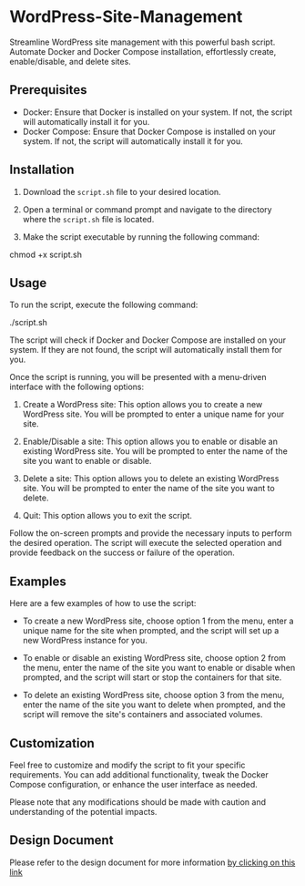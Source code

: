 # WordPress-Site-Management
Streamline WordPress site management with this powerful bash script. Automate Docker and Docker Compose installation, effortlessly create, enable/disable, and delete sites.

## Prerequisites

- Docker: Ensure that Docker is installed on your system. If not, the script will automatically install it for you.
- Docker Compose: Ensure that Docker Compose is installed on your system. If not, the script will automatically install it for you.

## Installation

1. Download the `script.sh` file to your desired location.

2. Open a terminal or command prompt and navigate to the directory where the `script.sh` file is located.

3. Make the script executable by running the following command:

chmod +x script.sh


## Usage

To run the script, execute the following command:

./script.sh


The script will check if Docker and Docker Compose are installed on your system. If they are not found, the script will automatically install them for you.

Once the script is running, you will be presented with a menu-driven interface with the following options:

1. Create a WordPress site: This option allows you to create a new WordPress site. You will be prompted to enter a unique name for your site.

2. Enable/Disable a site: This option allows you to enable or disable an existing WordPress site. You will be prompted to enter the name of the site you want to enable or disable.

3. Delete a site: This option allows you to delete an existing WordPress site. You will be prompted to enter the name of the site you want to delete.

4. Quit: This option allows you to exit the script.

Follow the on-screen prompts and provide the necessary inputs to perform the desired operation. The script will execute the selected operation and provide feedback on the success or failure of the operation.

## Examples

Here are a few examples of how to use the script:

- To create a new WordPress site, choose option 1 from the menu, enter a unique name for the site when prompted, and the script will set up a new WordPress instance for you.

- To enable or disable an existing WordPress site, choose option 2 from the menu, enter the name of the site you want to enable or disable when prompted, and the script will start or stop the containers for that site.

- To delete an existing WordPress site, choose option 3 from the menu, enter the name of the site you want to delete when prompted, and the script will remove the site's containers and associated volumes.

## Customization

Feel free to customize and modify the script to fit your specific requirements. You can add additional functionality, tweak the Docker Compose configuration, or enhance the user interface as needed.

Please note that any modifications should be made with caution and understanding of the potential impacts.

## Design Document
Please refer to the design document for more information [by clicking on this link](./DesignDocument.md)